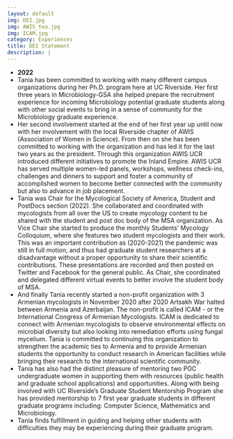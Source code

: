 ```yaml
---
layout: default
img: DEI.jpg  
img: AWIS_tea.jpg
img: ICAM.jpg
category: Experiences
title: DEI Statement
description: |
---
```


* __2022__
* Tania has been committed to working with many different campus organizations during her Ph.D. program here at UC Riverside. Her first three years in Microbiology-GSA she helped prepare the recruitment experience for incoming Microbiology potential graduate students along with other social events to bring in a sense of community for the Microbiology graduate experience. 
* Her second involvement started at the end of her first year up until now with her involvement with the local Riverside chapter of AWIS (Association of Women in Science). From then on she has been committed to working with the organization and has led it for the last two years as the president. Through this organization AWIS UCR introduced different initiatives to promote the Inland Empire. AWIS UCR has served multiple women-led panels, workshops, wellness check-ins, challenges and dinners to support and foster a community of accomplished women to become better connected with the community but also to advance in job placement. 
* Tania was Chair for the Mycological Society of America, Student and PostDocs section (2022). She collaborated and coordinated with mycologists from all over the US to create mycology content to be shared with the student and post doc body of the MSA organization. As Vice Chair she started to produce the monthly Students’ Mycology Colloquium, where she features two student mycologists and their work. This was an important contribution as (2020-2021) the pandemic was still in full motion, and thus had graduate student researchers at a disadvantage without a proper opportunity to share their scientific contributions. These presentations are recorded and then posted on Twitter and Facebook for the general public. As Chair, she coordinated and delegated different virtual events to better involve the student body of MSA.
* And finally Tania recently started a non-profit organization with 3 Armenian mycologists in November 2020 after 2020 Artsakh War halted between Armenia and Azerbaijan. The non-profit is called ICAM - or the International Congress of Armenian Mycologists. ICAM is dedicated to connect with Armenian mycologists to observe environmental effects on microbial diversity but also looking into remediation efforts using fungal mycelium. Tania is committed to continuing this organization to strengthen the academic ties to Armenia and to provide Armenian students the opportunity to conduct research in American facilities while bringing their research to the international scientific community.
* Tania has also had the distinct pleasure of mentoring two POC undergraduate women in supporting them with resources (public health and graduate school applications) and opportunities. Along with being involved with UC Riverside’s Graduate Student Mentorship Program she has provided mentorship to 7 first year graduate students in different graduate programs including: Computer Science, Mathematics and Microbiology. 
* Tania finds fulfillment in guiding and helping other students with difficulties they may be experiencing during their graduate program.
